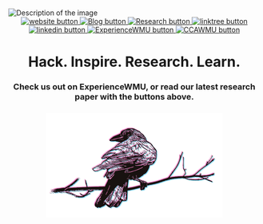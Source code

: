 ###

<picture>
  <source srcset="https://github.com/user-attachments/assets/756e2ad2-2427-4709-a41c-c05e5705c6fe" media="(prefers-color-scheme: dark)">
  <source srcset="https://github.com/user-attachments/assets/fc33aaef-ea57-482f-aba1-ec06be4e9bc6" media="(prefers-color-scheme: light)">
  <img src="https://github.com/user-attachments/assets/fc33aaef-ea57-482f-aba1-ec06be4e9bc6" alt="Description of the image">
</picture>



<div align="center">
  <a href="https://wraven.org/" target="_blank">
    <img src="https://img.shields.io/static/v1?message=wraven.org&logo=linkedin&label=&color=767676&logoColor=white&labelColor=&style=for-the-badge" height="38" alt="website button"  />
  </a>
  <a href="https://wraven.org/blog" target="_blank">
    <img src="https://img.shields.io/static/v1?message=Blog&logo=linkedin&label=&color=52CFC3&logoColor=white&labelColor=&style=for-the-badge" height="38" alt="Blog button"  />
  </a>
   <a href="https://wraven.org/posts/latest" target="_blank">
    <img src="https://img.shields.io/static/v1?message=Latest%20Research&logo=twitter&label=&color=002180&logoColor=white&labelColor=&style=for-the-badge" height="38" alt="Research button"  />
  </a>
  <a href="https://linktr.ee/wravenproject" target="_blank">
    <img src="https://img.shields.io/static/v1?message=Linktree&logo=twitter&label=&color=8800ff&logoColor=white&labelColor=&style=for-the-badge" height="38" alt="linktree button"  />
  </a>
   <a href="https://www.linkedin.com/company/wraven-project" target="_blank">
    <img src="https://img.shields.io/static/v1?message=LinkedIn&logo=linkedin&label=&color=0077B5&logoColor=white&labelColor=&style=for-the-badge" height="38" alt="linkedin button"  />  
  </a>
   <a href="https://experiencewmu.wmich.edu/organization/wraven" target="_blank">
    <img src="https://img.shields.io/static/v1?message=ExperienceWMU&logo=linkedin&label=&color=FFA200&logoColor=white&labelColor=&style=for-the-badge" height="38" alt="ExperienceWMU button"  />  
  </a>
   <a href="https://cclub.cs.wmich.edu/" target="_blank">
    <img src="https://img.shields.io/static/v1?message=Computer Club @ WMU&logo=linkedin&label=&color=8B5117&logoColor=white&labelColor=&style=for-the-badge" height="38" alt="CCAWMU button"  />  
  </a>
</div>

<div align="center">
</div>

###

<h1 align="center">Hack. Inspire. Research. Learn.</h1>

###

<h3 align="center">Check us out on ExperienceWMU, or read our latest research paper with the buttons above.</h3>

### 


<p align="center">
  <img src="https://github.com/WRAVENproject/WRAVENproject/blob/06fa6cb0ad098dd8430b3c46e381a4859963477c/iStock-1401570219.png" alt="Description">
</p>
